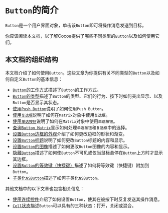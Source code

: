 # `Button`的简介

`Button`是一个用户界面对象，单击该`Button`即可将操作消息发送到目标。

你应该阅读本文档，以了解Cocoa提供了哪些不同类型的`Button`以及如何使用它们。

## 本文档的组织结构

本文档介绍了如何使用`Button`。这些文章为你提供有关不同类型的`Button`以及如何自定义`Button`的基本信息：

* [`Button`的工作方式](./HowButtonsWork.md)描述了`Button`的工作方式。
* [`Button`的类型](./TypesOfButton.md)描述了`Button`的类型、它们的行为、按下时如何突出显示、以及`Button`是否显示其状态。
* [使用`Push Button`](./UsingPushButtons.md)说明了如何使用`Push Button`。
* [使用`复选框`]()说明了如何在`Matrix`对象中使用`复选框`。
* [使用`单选按钮`]()说明了如何在`Matrix`对象中使用`单选按钮`。
* [查询`Button Matrix`]()显示如何处理`单选按钮`和`复选框`中的选择。
* [设置`Button`边框的外观](./SettingTheAppearanceOfAButtonsBorder.md)介绍了如何更改边框的形状和渐变。
* [设置`Button`标题]()说明了如何更改`Button`标题的内容和显示。
* [设置`Button`的图像](./SettingAButtonsImage.md)描述了如何更改`Button`图像的内容和显示。
* [隐藏`Button`]()描述了如何使`Button`不可见或仅当鼠标悬停在`Button`上方时才显示其边框。
* [设置`Button`的等效键（快捷键）]()描述了如何将等效键（快捷键）附加到`Button`。
* [子类化`NSButton`](./SubclassingNSButton.md)描述了如何子类化`NSButton`。

其他文档中的以下文章也包含相关信息：

* [使用连续控件]()介绍了如何设置`Button`，使其在被按下时反复发送其操作消息。
* [`Cell`状态]()描述`Button`可以具有的三种状态：打开，关闭或混合。